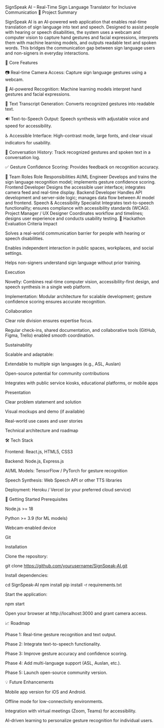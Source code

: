SignSpeak AI – Real-Time Sign Language Translator for Inclusive Communication
📄 Project Summary

SignSpeak AI is an AI-powered web application that enables real-time translation of sign language into text and speech. Designed to assist people with hearing or speech disabilities, the system uses a webcam and computer vision to capture hand gestures and facial expressions, interprets them with machine learning models, and outputs readable text and spoken words. This bridges the communication gap between sign language users and non-signers in everyday interactions.

🌟 Core Features

📷 Real-time Camera Access: Capture sign language gestures using a webcam.

🧠 AI-powered Recognition: Machine learning models interpret hand gestures and facial expressions.

📝 Text Transcript Generation: Converts recognized gestures into readable text.

🔊 Text-to-Speech Output: Speech synthesis with adjustable voice and speed for accessibility.

♿ Accessible Interface: High-contrast mode, large fonts, and clear visual indicators for usability.

💬 Conversation History: Track recognized gestures and spoken text in a conversation log.

✅ Gesture Confidence Scoring: Provides feedback on recognition accuracy.

👥 Team Roles
Role	Responsibilities
AI/ML Engineer	Develops and trains the sign language recognition model; implements gesture confidence scoring.
Frontend Developer	Designs the accessible user interface; integrates camera feed and real-time display.
Backend Developer	Handles API development and server-side logic; manages data flow between AI model and frontend.
Speech & Accessibility Specialist	Integrates text-to-speech functionality; ensures compliance with accessibility standards (WCAG).
Project Manager / UX Designer	Coordinates workflow and timelines; designs user experience and conducts usability testing.
🧪 Hackathon Evaluation Criteria
Impact

Solves a real-world communication barrier for people with hearing or speech disabilities.

Enables independent interaction in public spaces, workplaces, and social settings.

Helps non-signers understand sign language without prior training.

Execution

Novelty: Combines real-time computer vision, accessibility-first design, and speech synthesis in a single web platform.

Implementation: Modular architecture for scalable development; gesture confidence scoring ensures accurate recognition.

Collaboration

Clear role division ensures expertise focus.

Regular check-ins, shared documentation, and collaborative tools (GitHub, Figma, Trello) enabled smooth coordination.

Sustainability

Scalable and adaptable:

Extendable to multiple sign languages (e.g., ASL, Auslan)

Open-source potential for community contributions

Integrates with public service kiosks, educational platforms, or mobile apps

Presentation

Clear problem statement and solution

Visual mockups and demo (if available)

Real-world use cases and user stories

Technical architecture and roadmap

🛠️ Tech Stack

Frontend: React.js, HTML5, CSS3

Backend: Node.js, Express.js

AI/ML Models: TensorFlow / PyTorch for gesture recognition

Speech Synthesis: Web Speech API or other TTS libraries

Deployment: Heroku / Vercel (or your preferred cloud service)

🚀 Getting Started
Prerequisites

Node.js >= 18

Python >= 3.9 (for ML models)

Webcam-enabled device

Git

Installation

Clone the repository:

git clone https://github.com/yourusername/SignSpeak-AI.git


Install dependencies:

cd SignSpeak-AI
npm install
pip install -r requirements.txt


Start the application:

npm start


Open your browser at http://localhost:3000 and grant camera access.

📈 Roadmap

Phase 1: Real-time gesture recognition and text output.

Phase 2: Integrate text-to-speech functionality.

Phase 3: Improve gesture accuracy and confidence scoring.

Phase 4: Add multi-language support (ASL, Auslan, etc.).

Phase 5: Launch open-source community version.

💡 Future Enhancements

Mobile app version for iOS and Android.

Offline mode for low-connectivity environments.

Integration with virtual meetings (Zoom, Teams) for accessibility.

AI-driven learning to personalize gesture recognition for individual users.
